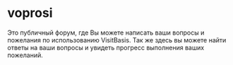 # voprosi
Это публичный форум, где Вы можете  написать ваши вопросы и пожелания  по использованию VisitBasis. Так же здесь вы можете найти ответы на ваши вопросы и увидеть прогресс выполнения ваших пожеланий.
